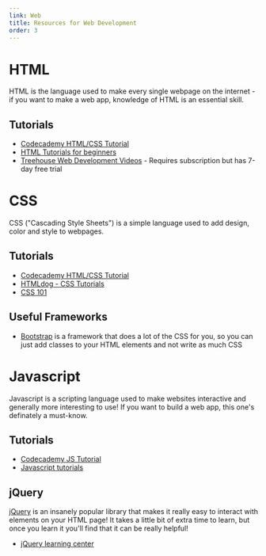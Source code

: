 ```yaml
---
link: Web
title: Resources for Web Development
order: 3
---
```

HTML
====
HTML is the language used to make every single webpage on the internet - if you want to make a web app, knowledge of HTML is an essential skill.

Tutorials
---------
* [Codecademy HTML/CSS Tutorial](http://www.codecademy.com/tracks/web)
* [HTML Tutorials for beginners](http://www.htmldog.com/guides/html/beginner/)
* [Treehouse Web Development Videos](http://teamtreehouse.com/tracks/frontend-web-development) - Requires subscription but has 7-day free trial

CSS
===
CSS ("Cascading Style Sheets") is a simple language used to add design, color and style to webpages. 

Tutorials
---------
* [Codecademy HTML/CSS Tutorial](http://www.codecademy.com/tracks/web)
* [HTMLdog - CSS Tutorials](http://www.htmldog.com/guides/css/)
* [CSS 101](http://www.css-101.org)

Useful Frameworks
-----------------
* [Bootstrap](http://www.getbootstrap.com) is a framework that does a lot of the CSS for you, so you can just add classes to your HTML elements and not write as much CSS

Javascript
==========
Javascript is a scripting language used to make websites interactive and generally more interesting to use! If you want to build a web app, this one's definately a must-know.

Tutorials
---------
* [Codecademy JS Tutorial](http://codecademy.com/tracks/javascript)
* [Javascript tutorials](http://htmldog.com/guides/javascript/)

jQuery
------
[jQuery](http://www.jquery.com) is an insanely popular library that makes it really easy to interact with elements on your HTML page! It takes a little bit of extra time to learn, but once you learn it you'll find that it can be really helpful!
* [jQuery learning center](http://learn.jquery.com)